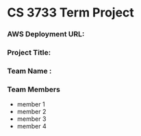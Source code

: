 # CS 3733 Term Project
### AWS Deployment URL: 
### Project Title: 
### Team Name :  <enter your team name here> 
### Team Members 
* member 1
* member 2
* member 3
* member 4
